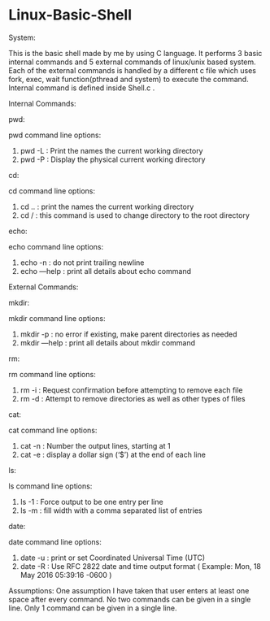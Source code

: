 # Linux-Basic-Shell
System:

This is the basic shell made by me by using C language. It performs 3
basic internal commands and 5 external commands of linux/unix based
system. Each of the external commands is handled by a different c file
which uses fork, exec, wait function(pthread and system) to execute the
command. Internal command is defined inside Shell.c .

Internal Commands:

pwd:

pwd command line options:
1. pwd -L : Print the names the current working directory
2. pwd -P : Display the physical current working directory

cd:

cd command line options:
1. cd .. : print the names the current working directory
2. cd / : this command is used to change directory to the root
directory

echo:

echo command line options:
1. echo -n : do not print trailing newline
2. echo —help : print all details about echo command

External Commands:

mkdir:

mkdir command line options:
1. mkdir -p : no error if existing, make parent directories as needed
2. mkdir —help : print all details about mkdir command

rm:

rm command line options:
1. rm -i : Request confirmation before attempting to remove each file
2. rm -d : Attempt to remove directories as well as other types of
files

cat:

cat command line options:
1. cat -n : Number the output lines, starting at 1
2. cat -e : display a dollar sign (‘$’) at the end of each line

ls:

ls command line options:
1. ls -1 : Force output to be one entry per line
2. ls -m : fill width with a comma separated list of entries

date:

date command line options:
1. date -u : print or set Coordinated Universal Time (UTC)
2. date -R : Use RFC 2822 date and time output format
 ( Example: Mon, 18 May 2016 05:39:16 -0600 )


Assumptions:
One assumption I have taken that user enters at least one space after
every command. No two commands can be given in a single line. Only
1 command can be given in a single line.
